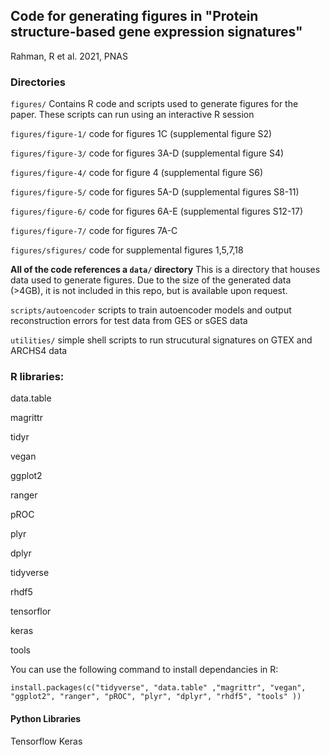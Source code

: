 ## Code for generating figures in "Protein structure-based gene expression signatures" 
Rahman, R et al. 2021, PNAS

### Directories

`figures/` Contains R code and scripts used to generate figures for the paper. These scripts can run using an interactive R session 

`figures/figure-1/` code for figures 1C (supplemental figure S2) 

`figures/figure-3/` code for figures 3A-D (supplemental figure S4)  

`figures/figure-4/` code for figure 4 (supplemental figure S6) 

`figures/figure-5/` code for figures 5A-D (supplemental figures S8-11) 

`figures/figure-6/` code for figures 6A-E (supplemental figures S12-17) 

`figures/figure-7/` code for figures 7A-C 

`figures/sfigures/` code for supplemental figures 1,5,7,18

**All of the code references a `data/` directory** This is a directory that houses data used to generate figures. Due to the size of the generated data (>4GB), it is not included in this repo, but is available upon request. 

`scripts/autoencoder` scripts to train autoencoder models and output reconstruction errors for test data from GES or sGES data

`utilities/` simple shell scripts to run strucutural signatures on GTEX and ARCHS4 data  


### R libraries: 

data.table

magrittr

tidyr

vegan

ggplot2

ranger

pROC

plyr

dplyr

tidyverse

rhdf5

tensorflor

keras

tools

You can use the following command to install dependancies in R:

`install.packages(c("tidyverse", "data.table" ,"magrittr", "vegan", "ggplot2", "ranger", "pROC", "plyr", "dplyr", "rhdf5", "tools" ))`


#### Python Libraries 

Tensorflow 
Keras 
